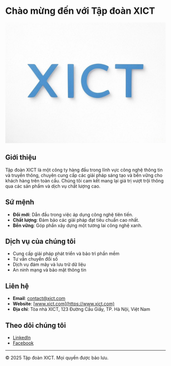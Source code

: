 # Chào mừng đến với Tập đoàn XICT

![Logo XICT](docs/logo.jpg)

## Giới thiệu

Tập đoàn XICT là một công ty hàng đầu trong lĩnh vực công nghệ thông tin và truyền thông, chuyên cung cấp các giải pháp sáng tạo và bền vững cho khách hàng trên toàn cầu. Chúng tôi cam kết mang lại giá trị vượt trội thông qua các sản phẩm và dịch vụ chất lượng cao.

## Sứ mệnh

- **Đổi mới**: Dẫn đầu trong việc áp dụng công nghệ tiên tiến.
- **Chất lượng**: Đảm bảo các giải pháp đạt tiêu chuẩn cao nhất.
- **Bền vững**: Góp phần xây dựng một tương lai công nghệ xanh.

## Dịch vụ của chúng tôi

- Cung cấp giải pháp phát triển và bảo trì phần mềm
- Tư vấn chuyển đổi số
- Dịch vụ đám mây và lưu trữ dữ liệu
- An ninh mạng và bảo mật thông tin

## Liên hệ

- **Email**: contact@xict.com
- **Website**: [www.xict.com](https://www.xict.com)
- **Địa chỉ**: Tòa nhà XICT, 123 Đường Cầu Giấy, TP. Hà Nội, Việt Nam

## Theo dõi chúng tôi

- [LinkedIn](https://www.linkedin.com/in/ntthanh2603/)
- [Facebook](https://www.facebook.com/ntthanh2603)

---

© 2025 Tập đoàn XICT. Mọi quyền được bảo lưu.
